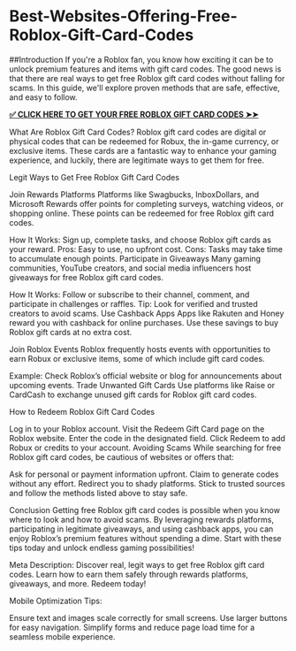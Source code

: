 # Best-Websites-Offering-Free-Roblox-Gift-Card-Codes
##Introduction
If you're a Roblox fan, you know how exciting it can be to unlock premium features and items with gift card codes. The good news is that there are real ways to get free Roblox gift card codes without falling for scams. In this guide, we'll explore proven methods that are safe, effective, and easy to follow.

**[✅ CLICK HERE TO GET YOUR FREE ROBLOX GIFT CARD CODES ➤➤](https://myusoffer.xyz/all-gift-card-2/)**

What Are Roblox Gift Card Codes?
Roblox gift card codes are digital or physical codes that can be redeemed for Robux, the in-game currency, or exclusive items. These cards are a fantastic way to enhance your gaming experience, and luckily, there are legitimate ways to get them for free.

Legit Ways to Get Free Roblox Gift Card Codes

Join Rewards Platforms
Platforms like Swagbucks, InboxDollars, and Microsoft Rewards offer points for completing surveys, watching videos, or shopping online. These points can be redeemed for free Roblox gift card codes.

How It Works: Sign up, complete tasks, and choose Roblox gift cards as your reward.
Pros: Easy to use, no upfront cost.
Cons: Tasks may take time to accumulate enough points.
Participate in Giveaways
Many gaming communities, YouTube creators, and social media influencers host giveaways for free Roblox gift card codes.

How It Works: Follow or subscribe to their channel, comment, and participate in challenges or raffles.
Tip: Look for verified and trusted creators to avoid scams.
Use Cashback Apps
Apps like Rakuten and Honey reward you with cashback for online purchases. Use these savings to buy Roblox gift cards at no extra cost.

Join Roblox Events
Roblox frequently hosts events with opportunities to earn Robux or exclusive items, some of which include gift card codes.

Example: Check Roblox’s official website or blog for announcements about upcoming events.
Trade Unwanted Gift Cards
Use platforms like Raise or CardCash to exchange unused gift cards for Roblox gift card codes.

How to Redeem Roblox Gift Card Codes

Log in to your Roblox account.
Visit the Redeem Gift Card page on the Roblox website.
Enter the code in the designated field.
Click Redeem to add Robux or credits to your account.
Avoiding Scams
While searching for free Roblox gift card codes, be cautious of websites or offers that:

Ask for personal or payment information upfront.
Claim to generate codes without any effort.
Redirect you to shady platforms.
Stick to trusted sources and follow the methods listed above to stay safe.

Conclusion
Getting free Roblox gift card codes is possible when you know where to look and how to avoid scams. By leveraging rewards platforms, participating in legitimate giveaways, and using cashback apps, you can enjoy Roblox’s premium features without spending a dime. Start with these tips today and unlock endless gaming possibilities!

Meta Description:
Discover real, legit ways to get free Roblox gift card codes. Learn how to earn them safely through rewards platforms, giveaways, and more. Redeem today!

Mobile Optimization Tips:

Ensure text and images scale correctly for small screens.
Use larger buttons for easy navigation.
Simplify forms and reduce page load time for a seamless mobile experience.
